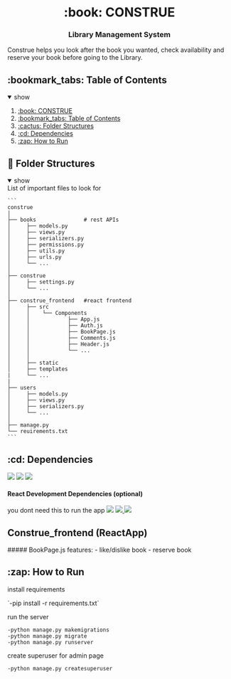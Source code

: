<h1 id="construe" align="center">:book: CONSTRUE </h1>
<h3 align="center"> Library Management System </h3>

Construe helps you look after the book you wanted, check availability and reserve your book before going to the Library.


<h2 id="contents">:bookmark_tabs: Table of Contents</h2>
<details open>
  <summary>show</summary>
    <ol>
      <li><a href="#construe">:book: CONSTRUE</a></li>
      <li><a href="#contents">:bookmark_tabs: Table of Contents</a></li>
      <li><a href="#folders">:cactus: Folder Structures</a></li>
      <li><a href="#dependencies">:cd: Dependencies</a></li>
      <li><a href="#how-to-run">:zap: How to Run</a></li>
    </ol>
</details>



<h2 id="folders"> 🌵 Folder Structures </h2>

<details open>
  <summary>show</summary>
  List of important files to look for
  
    ```
    construe
    │
    ├── books               # rest APIs
    │     ├── models.py 
    │     ├── views.py
    │     ├── serializers.py
    │     ├── permissions.py
    │     ├── utils.py
    │     ├── urls.py
    │     └── ...
    │ 
    ├── construe
    │     ├── settings.py
    │     └── ...
    │
    ├── construe_frontend   #react frontend
    │     ├── src
    │     │    └── Components
    │     │            ├── App.js
    │     │            ├── Auth.js
    │     │            ├── BookPage.js
    │     │            ├── Comments.js
    │     │            ├── Header.js
    │     │            └── ...
    │     │
    │     ├── static
    │     ├── templates
    |     └── ...
    |
    ├── users     
    │     ├── models.py 
    │     ├── views.py
    │     ├── serializers.py
    │     └── ...
    │
    ├── manage.py
    └── reuirements.txt
    ```
</details>

<h2 id="dependencies">:cd: Dependencies</h2>
<a href="https://python.org" target="_blank"><img src="https://img.shields.io/badge/Python-3.6++-green" /></a>
<a href="https://www.djangoproject.com/"><img src="https://img.shields.io/badge/Django-3.2-green" /></a>
<a href="https://www.django-rest-framework.org/"><img src="https://img.shields.io/badge/django--rest--framework-3.12-green" /></a>

#### React Development Dependencies (optional)
you dont need this to run the app
<a href="https://nodejs.org/"><img src="https://img.shields.io/badge/Nodejs-15.6.0-green" /></a>
<a href="https://reactjs.org"><img src="https://img.shields.io/badge/React-17.0.2-green" /> </a>
<a href="https://reactrouter.com/"><img src="https://img.shields.io/badge/react--router--dom-5-green" /></a>


<h2 id="construe-frontend">Construe_frontend (ReactApp)</h2>
##### BookPage.js
features: - like/dislike book
          - reserve book


<h2 id="how-to-run">:zap: How to Run</h2>
<p>install requirements </p> `-pip install -r requirements.txt`



run the server
```
-python manage.py makemigrations
-python manage.py migrate
-python manage.py runserver
```
create superuser for admin page
```
-python manage.py createsuperuser
```
      

